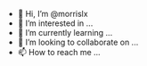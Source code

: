 - 👋 Hi, I’m @morrislx
- 👀 I’m interested in ...
- 🌱 I’m currently learning ...
- 💞️ I’m looking to collaborate on ...
- 📫 How to reach me ...

<!---
morrislx/morrislx is a ✨ special ✨ repository because its `README.md` (this file) appears on your GitHub profile.
You can click the Preview link to take a look at your changes.
--->
